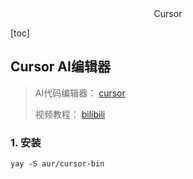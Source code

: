 <center>Cursor</center>









[toc]





## Cursor AI编辑器

> AI代码编辑器： [cursor](https://www.cursor.com/)
>
> 视频教程： [bilibili](https://space.bilibili.com/14097567/channel/collectiondetail?sid=3749940)









### 1. 安装

```shell
yay -S aur/cursor-bin
```

